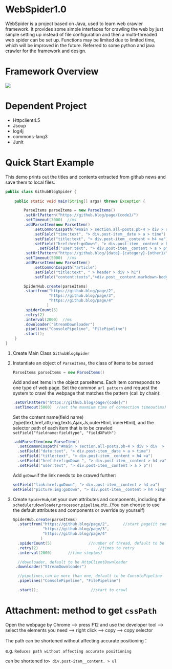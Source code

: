 # WebSpider1.0
WebSpider is a project based on Java, used to learn web crawler framework. It provides some simple interfaces for crawling the web by just simple setting up instead of file configuration and then a multi-threaded web spider can be set up. Functions may be limited due to limited time, which will be improved in the future. Referred to some python and java crawler for the framework and design.

# Framework Overview

![](https://tva1.sinaimg.cn/large/006tNbRwgy1gbav85dh4cj30wp0u0ahg.jpg)

# Dependent Project

* Httpclient4.5
* Jsoup
* log4j
* commons-lang3
* Junit

# Quick Start Example

This demo prints out the titles and contents extracted from github news and save them to local files.

```java
public class GithubBlogSpider {
	
    public static void main(String[] args) throws Exception {

    	ParseItems parseItems = new ParseItems()
        .setUrlPattern("https://github.blog/page/{code}/")
        .setTimeout(3000)  //ms
        .addParseItem(new ParseItem()
            .setCommonCsspath("#main > section.all-posts.pb-4 > div > div  > article")
            .setField("time:text", "> div.post-item__date > a > time")
            .setField("title:text", "> div.post-item__content > h4 >a")
            .setField("href:href:goDown", "> div.post-item__content > h4 >a")
    	      .setField("user:text", "> div.post-item__content > a > p"))
        .setUrlPattern("https://github.blog/{date}-{category}-{other}/")
        .setTimeout(5000)  //ms
        .addParseItem(new ParseItem()
            .setCommonCsspath("article")
            .setField("title:text", " > header > div > h1")
            .setField("content:texts",">div.post__content.markdown-body > p"));	

    	SpiderHub.create(parseItems)
        .startfrom("https://github.blog/page/2",
                   "https://github.blog/page/3",
                   "https://github.blog/page/4"
                  )
        .spiderCount(5)
        .retry(2)
        .interval(2000)  //ms
        .downloader("StreamDownloader")
        .pipelines("ConsolePipeline", "FilePipeline")
        .start();
    }   
}

```

1. Create Main Class `GithubBlogSpider`

2. Instantiate an object of `ParseItems`, the class of items to be parsed 

   ```java
   ParseItems parseItems = new ParseItems()
   ```

   Add and set items in the object parseItems. Each item corresponds to one type of web page. Set the common `url pattern` and request the system to crawl the webpage that matches the pattern (call by chain):

   ```java
   .setUrlPattern("https://github.blog/page/{code}/")
   .setTimeout(5000)  //set the maxmium time of connection timeout(ms)
   ```

   Set the content name(field name) ,type(text,href,attr,img,texts,Ajax,Js,outerHtml, innerHtml), and the selector path of each item that is to be crawled `setField("fieldname:fieldtype", "fieldXPath")`

   ```java
   .addParseItem(new ParseItem()
     .setCommonCsspath("#main > section.all-posts.pb-4 > div > div  > article")		//selector path
     .setField("date:text", "> div.post-item__date > a > time")
     .setField("title:text", "> div.post-item__content > h4 >a")
     .setField("href:href:goDown ", "> div.post-item__content > h4 >a")
     .setField("user:text", "> div.post-item__content > a > p"))
   
   ```

   Add `goDown`if the link needs to be crawed further:

   ```java
   setField("link:href:goDown", "> div.post-item__content > h4 >a")
   setField("picture:img:goDown", "> div.post-item__content > h4 >img")
   ```

3. Create `SpiderHub`,set your own attributes and components, including the `scheduler`,`downloader`,`processor`,`pipeline`,etc..(You can choose to use the default attributes and components or override by yourself)

   ```java
   SpiderHub.create(parseItems)
     .startfrom("https://github.blog/page/2",      //start page(it can be multiple)
                "https://github.blog/page/3",
                "https://github.blog/page/4"
               )
     .spiderCount(5)				//number of thread, default to be 1
     .retry(2)							//times to retry
     .interval(2000)       //time step(ms)  
   
     //downloader, default to be HttpClientDownloader
   	.downloader("StreamDownloader") 
   
     //pipelines,can be more than one, default to be ConsolePipeline
     .pipelines("ConsolePipeline", "FilePipeline")
   
     .start();						 //start to crawl
   ```

# Attachment: method to get `cssPath`

Open the webpage by Chrome --> press F12 and use the developer tool --> select the elements you need --> right click --> copy --> copy selector

The path can be shortened without affecting accurate positioning：

e.g. `Reduces path without affecting accurate positioning`

can be shortened to`> div.post-item__content. > ul`